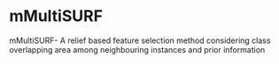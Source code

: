 # mMultiSURF
mMultiSURF- A relief based feature selection method considering class overlapping area among neighbouring instances and prior information
